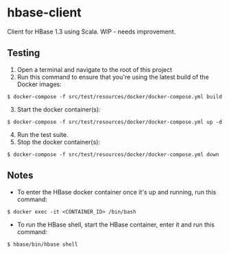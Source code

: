 # hbase-client

Client for HBase 1.3 using Scala.  WIP - needs improvement.

## Testing

1. Open a terminal and navigate to the root of this project
2. Run this command to ensure that you're using the latest build of the Docker images:
```
$ docker-compose -f src/test/resources/docker/docker-compose.yml build
```

3. Start the docker container(s):
```
$ docker-compose -f src/test/resources/docker/docker-compose.yml up -d
```

4. Run the test suite.
5. Stop the docker container(s):
```
$ docker-compose -f src/test/resources/docker/docker-compose.yml down
```

## Notes

- To enter the HBase docker container once it's up and running, run this command:
```
$ docker exec -it <CONTAINER_ID> /bin/bash
```

- To run the HBase shell, start the HBase container, enter it and run this command:
```
$ hbase/bin/hbase shell
```